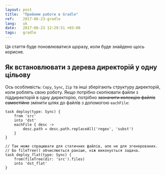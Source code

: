 ```yaml
---
layout: post
title:  "Прийоми роботи в Gradle"
ref:    2017-06-23-gradle
lang:   uk
date:   2017-06-23 12:29:51 +03:00
tags:   gradle
---
```


Ця стаття буде поновлюватися щоразу, коли буде знайдено щось корисне.

## Як встановлювати з дерева директорій у одну цільову

Ось особливість: `Copy`, `Sync`, `Zip` та інші зберігають структуру директорій,
коли роблять свою роботу. Якщо потрібно скопіювати файли з піддиректорій в одну
директорію, потрібно ~~зазначити колекцію файлів самостійно~~ змінити шлях до
файлів з допомогою `eachFile`:

```
task deploy(type: Sync) {
    from 'src'
    into 'dst'
    eachFile { desc ->
        desc.path = desc.path.replaceAll('regex', 'subst')
    }
}

// Так може спрацювати для статичних файлів, але не для згенерованих.
// Бо fileTree() обчислюється раніше, ніж виконується задача.
task deploy_flat(type: Sync) {
    from(fileTree(dir: 'src').files)
    into 'dst_flat'
}
```
